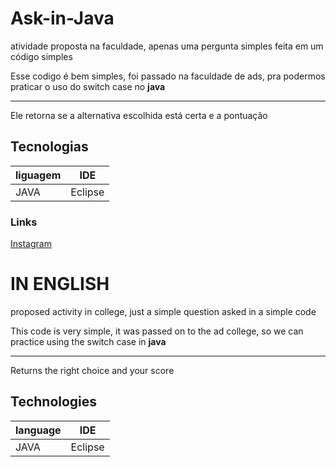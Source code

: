 # Ask-in-Java
atividade proposta na faculdade, apenas uma pergunta simples feita em um código simples
<p>Esse codigo é bem simples, foi passado na faculdade de ads, pra podermos praticar o uso do switch case no <b>java</b></p>
<hr></hr>

<p>Ele retorna se a alternativa escolhida está certa e a pontuação</p>

## Tecnologias 
|liguagem|IDE|
---------|--------|
|JAVA    |Eclipse|

### Links

[Instagram](https://www.instagram.com/nelson.hiro/)

# IN ENGLISH
proposed activity in college, just a simple question asked in a simple code
<p>This code is very simple, it was passed on to the ad college, so we can practice using the switch case in <b>java</b></p>
<hr></hr>

<p>Returns the right choice and your score</p>

## Technologies
|language|IDE|
---------|--------|
|JAVA |Eclipse|

